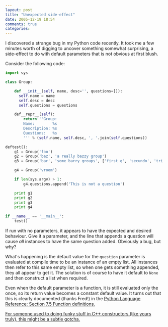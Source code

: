 ```yaml
---
layout: post
title: "Unexpected side-effect"
date: 2005-12-19 18:54
comments: true
categories: 
---
```


I discovered a strange bug in my Python code recently.  It took me a few minutes worth of digging to uncover something somewhat surprising, a side-effect to do with default parameters that is not obvious at first blush.
<!--more-->
Consider the following code:

``` python
import sys

class Group:

    def __init__(self, name, desc='', questions=[]):
      self.name = name
      self.desc = desc
      self.questions = questions

    def__repr__(self):
        return'''Group:
        Name:        %s
        Description: %s
        Questions:   %s
        ''' % (self.name, self.desc, ', '.join(self.questions))

deftest():
    g1 = Group('foo')
    g2 = Group('baz', 'a really bazzy group')
    g3 = Group('bar', 'some barry groups', ['first q', 'secundo', 'tri'])

    g4 = Group('vroom')

    if len(sys.argv) > 1:
        g4.questions.append('This is not a question')

    print g1
    print g2
    print g3
    print g4

if __name__ == '__main__':
    test()
```

If run with no parameters, it appears to have the expected and desired behaviour.  Give it a parameter, and the line that appends a question will cause *all* instances to have the same question added.  Obviously a bug, but why?

What's happening is the default value for the `question` parameter is evaluated at compile time to be an instance of an empty list.  All instances then refer to this same empty list, so when one gets something appended, they all appear to get it.  The solution is of course to have it default to `None` and then construct a list when required.

Even when the default parameter is a function, it is still evaluated only the once, so its return value becomes a constant default value.  It turns out that this is clearly documented (thanks Fred!) in the <a href="http://www.python.org/doc/2.4.2/ref/function.html">Python Language Reference: Section 7.5 Function definitions.

For someone used to doing funky stuff in C++ constructors (like yours truly), this might be a subtle gotcha.
